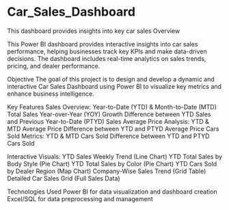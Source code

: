 # Car_Sales_Dashboard
This dashboard provides insights into key car sales
Overview

This Power BI dashboard provides interactive insights into car sales performance, helping businesses track key KPIs and make data-driven decisions. The dashboard includes real-time analytics on sales trends, pricing, and dealer performance.

Objective
The goal of this project is to design and develop a dynamic and interactive Car Sales Dashboard using Power BI to visualize key metrics and enhance business intelligence.

Key Features
Sales Overview:
Year-to-Date (YTD) & Month-to-Date (MTD) Total Sales
Year-over-Year (YOY) Growth
Difference between YTD Sales and Previous Year-to-Date (PTYD) Sales
Average Price Analysis:
YTD & MTD Average Price
Difference between YTD and PTYD Average Price
Cars Sold Metrics:
YTD & MTD Cars Sold
Difference between YTD and PTYD Cars Sold

Interactive Visuals:
YTD Sales Weekly Trend (Line Chart)
YTD Total Sales by Body Style (Pie Chart)
YTD Total Sales by Color (Pie Chart)
YTD Cars Sold by Dealer Region (Map Chart)
Company-Wise Sales Trend (Grid Table)
Detailed Car Sales Grid (Full Sales Data)

Technologies Used
Power BI for data visualization and dashboard creation
Excel/SQL for data preprocessing and management
